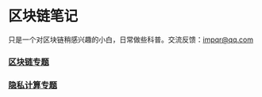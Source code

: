 # 区块链笔记

只是一个对区块链稍感兴趣的小白，日常做些科普。交流反馈：[impqr@qq.com](mailto:impqr@qq.com)



### [区块链专题](/blockchain)

### [隐私计算专题](/ppt)